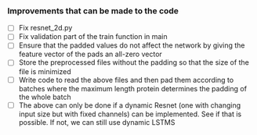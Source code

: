### Improvements that can be made to the code

- [ ] Fix resnet_2d.py
- [ ] Fix validation part of the train function in main
- [ ] Ensure that the padded values do not affect the network by giving the feature vector of the pads an all-zero vector
- [ ] Store the preprocessed files without the padding so that the size of the file is minimized
- [ ] Write code to read the above files and then pad them according to batches where the maximum length protein determines the padding of the whole batch
- [ ] The above can only be done if a dynamic Resnet (one with changing input size but with fixed channels) can be implemented. See if that is possible. If not, we can still use dynamic LSTMS
